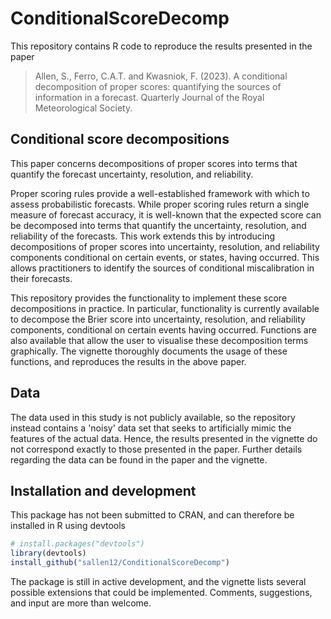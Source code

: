 # ConditionalScoreDecomp

This repository contains R code to reproduce the results presented in the paper  

> Allen, S., Ferro, C.A.T. and Kwasniok, F. (2023). 
> A conditional decomposition of proper scores: quantifying the sources of information in a forecast.
> Quarterly Journal of the Royal Meteorological Society.

## Conditional score decompositions

This paper concerns decompositions of proper scores into terms that quantify the forecast uncertainty, resolution, and reliability. 

Proper scoring rules provide a well-established framework with which to assess probabilistic forecasts. While proper scoring rules return a single measure of forecast accuracy, it is well-known that the expected score can be decomposed into terms that quantify the uncertainty, resolution, and reliability of the forecasts. This work extends this by introducing decompositions of proper scores into uncertainty, resolution, and reliability components conditional on certain events, or states, having occurred. This allows practitioners to identify the sources of conditional miscalibration in their forecasts.

This repository provides the functionality to implement these score decompositions in practice. In particular, functionality is currently available to decompose the Brier score into uncertainty, resolution, and reliability components, conditional on certain events having occurred. Functions are also available that allow the user to visualise these decomposition terms graphically. The vignette thoroughly documents the usage of these functions, and reproduces the results in the above paper.

## Data

The data used in this study is not publicly available, so the repository instead contains a 'noisy' data set that seeks to artificially mimic the features of the actual data. Hence, the results presented in the vignette do not correspond exactly to those presented in the paper. Further details regarding the data can be found in the paper and the vignette.

## Installation and development

This package has not been submitted to CRAN, and can therefore be installed in R using devtools
```r
# install.packages("devtools")
library(devtools)
install_github("sallen12/ConditionalScoreDecomp")
```
The package is still in active development, and the vignette lists several possible extensions that could be implemented. Comments, suggestions, and input are more than welcome.
